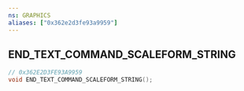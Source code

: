 ```yaml
---
ns: GRAPHICS
aliases: ["0x362e2d3fe93a9959"]
---
```

## END_TEXT_COMMAND_SCALEFORM_STRING

```c
// 0x362E2D3FE93A9959
void END_TEXT_COMMAND_SCALEFORM_STRING();
```
